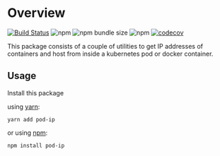 # Overview

[![Build Status](https://travis-ci.com/RABC-Group/pod-ip.svg?branch=master)](https://travis-ci.com/RABC-Group/pod-ip)
![npm](https://img.shields.io/npm/v/pod-ip)
![npm bundle size](https://img.shields.io/bundlephobia/minzip/pod-ip)
![npm](https://img.shields.io/npm/dm/pod-ip)
[![codecov](https://codecov.io/gh/RABC-Group/pod-ip/branch/main/graph/badge.svg)](https://codecov.io/gh/RABC-Group/pod-ip)

This package consists of a couple of utilities to get IP addresses of containers and host from inside a kubernetes pod or docker container.

## Usage

Install this package

using [yarn](https://classic.yarnpkg.com/en/):

```
yarn add pod-ip
```

or using [npm](https://www.npmjs.com/):

```
npm install pod-ip
```

